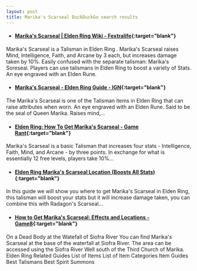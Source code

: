 ```yaml
---
layout: post
title: Marika's Scarseal DuckDuckGo search results
---
```

* #### [Marika's Scarseal | Elden Ring Wiki - Fextralife](https://eldenring.wiki.fextralife.com/Marika's+Scarseal){:target="blank"}
Marika's Scarseal is a Talisman in Elden Ring . Marika's Scarseal raises Mind, Intelligence, Faith, and Arcane by 3 each, but increases damage taken by 10%. Easily confused with the separate talisman: Marika's Soreseal. Players can use talismans in Elden Ring to boost a variety of Stats. An eye engraved with an Elden Rune.
* #### [Marika's Scarseal - Elden Ring Guide - IGN](https://www.ign.com/wikis/elden-ring/Marika's_Scarseal){:target="blank"}
The Marika's Scarseal is one of the Talisman items in Elden Ring that can raise attributes when worn. An eye engraved with an Elden Rune. Said to be the seal of Queen Marika. Raises mind,...
* #### [Elden Ring: How To Get Marika's Scarseal - Game Rant](https://gamerant.com/elden-ring-marikas-scarseal-talisman-guide/){:target="blank"}
Marika's Scarseal is a basic Talisman that increases four stats - Intelligence, Faith, Mind, and Arcane - by three points. In exchange for what is essentially 12 free levels, players take 10%...
* #### [Elden Ring Marika's Scarseal Location (Boosts All Stats)](https://www.youtube.com/watch?v=y-YgQ3WTJ_4){:target="blank"}
In this guide we will show you where to get Marika's Scarseal in Elden Ring, this talisman will boost your stats but it will increase damage taken, you can combine this with Radagon's Scarseal...
* #### [How to Get Marika's Scarseal: Effects and Locations - Game8](https://game8.co/games/Elden-Ring/archives/369708){:target="blank"}
On a Dead Body at the Watefall of Siofra River You can find Marika's Scarseal at the base of the waterfall at Siofra River. The area can be accessed using the Siofra River Well south of the Third Church of Marika. Elden Ring Related Guides List of Items List of Item Categories Item Guides Best Talismans Best Spirit Summons
